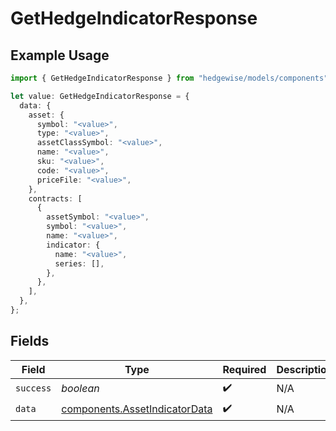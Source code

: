 # GetHedgeIndicatorResponse

## Example Usage

```typescript
import { GetHedgeIndicatorResponse } from "hedgewise/models/components";

let value: GetHedgeIndicatorResponse = {
  data: {
    asset: {
      symbol: "<value>",
      type: "<value>",
      assetClassSymbol: "<value>",
      name: "<value>",
      sku: "<value>",
      code: "<value>",
      priceFile: "<value>",
    },
    contracts: [
      {
        assetSymbol: "<value>",
        symbol: "<value>",
        name: "<value>",
        indicator: {
          name: "<value>",
          series: [],
        },
      },
    ],
  },
};
```

## Fields

| Field                                                                          | Type                                                                           | Required                                                                       | Description                                                                    |
| ------------------------------------------------------------------------------ | ------------------------------------------------------------------------------ | ------------------------------------------------------------------------------ | ------------------------------------------------------------------------------ |
| `success`                                                                      | *boolean*                                                                      | :heavy_check_mark:                                                             | N/A                                                                            |
| `data`                                                                         | [components.AssetIndicatorData](../../models/components/assetindicatordata.md) | :heavy_check_mark:                                                             | N/A                                                                            |